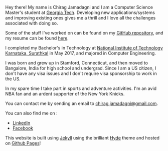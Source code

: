 Hey there! My name is Chirag Jamadagni and I am a Computer Science Master's student at [Georgia Tech](http://www.gatech.edu/). Developing new applications/systems and improving existing ones gives me a thrill and I love all the challenges associated with doing so. 

Some of the stuff I've worked on can be found on my [GitHub repository](http://github.com/cjamadagni), and my resume can be found [here]({{site.url}}/public/Rohit-Varkey-Thankachan-Resume.pdf).

I completed my Bachelor's in Technology at [National Institute of Technology Karnataka, Surathkal](http://nitk.ac.in) in May 2017, and majored in Computer Engineering.

I was born and grew up in Stamford, Connecticut, and then moved to Bangalore, India for high school and undergrad. Since I am a US citizen, I don't have any visa issues and I don't require visa sponsorship to work in the US.

In my spare time I take part in sports and adventure activities. I'm an avid NBA fan and an ardent supporter of the New York Knicks. 

You can contact me by sending an email to [chirag.jamadagni@gmail.com](mailto:chirag.jamadagni@gmail.com).

You can also find me on :

* [LinkedIn](https://linkedin.com/in/cjamadagni)
* [Facebook](https://www.facebook.com/chirag.jamadagni.7)

This website is built using [Jekyll](http://jekyllrb.com) using the brilliant [Hyde](http://hyde.getpoole.com) theme and hosted on [Github Pages](http://pages.github.com)!

